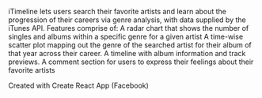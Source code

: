 iTimeline lets users search their favorite artists and learn about the progression of their careers via genre analysis, with data supplied by the iTunes API. Features comprise of:
A radar chart that shows the number of singles and albums within a specific genre for a given artist
A time-wise scatter plot mapping out the genre of the searched artist for their album of that year across their career.
A timeline with album information and track previews.
A comment section for users to express their feelings about their favorite artists

Created with Create React App (Facebook)
